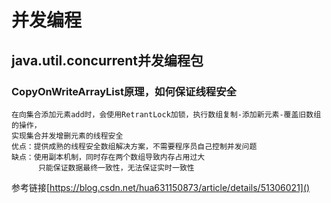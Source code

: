 # 并发编程

## java.util.concurrent并发编程包

### CopyOnWriteArrayList原理，如何保证线程安全
    在向集合添加元素add时，会使用RetrantLock加锁，执行数组复制-添加新元素-覆盖旧数组的操作，
    实现集合并发增删元素的线程安全
    优点：提供成熟的线程安全数组解决方案，不需要程序员自己控制并发问题
    缺点：使用副本机制，同时存在两个数组导致内存占用过大
          只能保证数据最终一致性，无法保证实时一致性
参考链接[https://blog.csdn.net/hua631150873/article/details/51306021]()